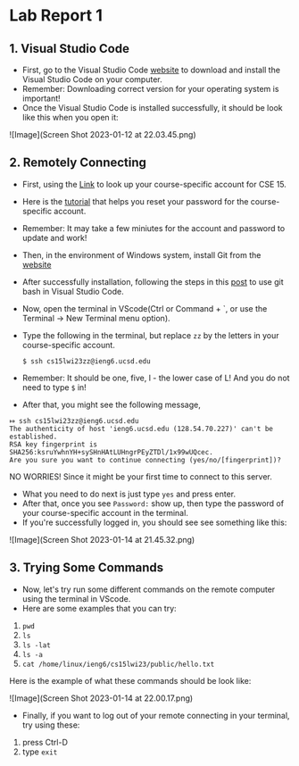 # Lab Report 1

## 1. Visual Studio Code

- First, go to the Visual Studio Code [website](https://code.visualstudio.com/) to download and install the Visual Studio Code on your computer. 
- Remember: Downloading correct version for your operating system is important!
- Once the Visual Studio Code is installed successfully, it should be look like this when you open it:

![Image](Screen Shot 2023-01-12 at 22.03.45.png)


## 2. Remotely Connecting

- First, using the [Link](https://sdacs.ucsd.edu/~icc/index.php) to look up your course-specific account for CSE 15.
- Here is the [tutorial](https://docs.google.com/document/d/1hs7CyQeh-MdUfM9uv99i8tqfneos6Y8bDU0uhn1wqho/edit) that helps you reset your password for the course-specific account.
- Remember: It may take a few miniutes for the account and password to update and work!
- Then, in the environment of Windows system, install Git from the [website](https://gitforwindows.org/)
- After successfully installation, following the steps in this [post](https://gitforwindows.org/) to use git bash in Visual Studio Code.
- Now, open the terminal in VScode(Ctrl or Command + `, or use the Terminal → New Terminal menu option). 
- Type the following in the terminal, but replace ```zz``` by the letters in your course-specific account.
 
  ```$ ssh cs15lwi23zz@ieng6.ucsd.edu``` 
  
- Remember: It should be one, five, l - the lower case of L! And you do not need to type ```$``` in!
- After that, you might see the following message, 

```
⤇ ssh cs15lwi23zz@ieng6.ucsd.edu 
The authenticity of host 'ieng6.ucsd.edu (128.54.70.227)' can't be established.
RSA key fingerprint is SHA256:ksruYwhnYH+sySHnHAtLUHngrPEyZTDl/1x99wUQcec.
Are you sure you want to continue connecting (yes/no/[fingerprint])?
```
NO WORRIES! Since it might be your first time to connect to this server. 
- What you need to do next is just type ```yes``` and press enter.
- After that, once you see ```Password:``` show up, then type the password of your course-specific account in the terminal. 
- If you're successfully logged in, you should see see something like this: 

![Image](Screen Shot 2023-01-14 at 21.45.32.png)

## 3. Trying Some Commands

- Now, let's try run some different commands on the remote computer using the terminal in VScode.
- Here are some examples that you can try: 

1. ```pwd```
2. ```ls```
3. ```ls -lat```
4. ```ls -a```
5. ```cat /home/linux/ieng6/cs15lwi23/public/hello.txt``` 

Here is the example of what these commands should be look like:

![Image](Screen Shot 2023-01-14 at 22.00.17.png)

- Finally, if you want to log out of your remote connecting in your terminal, try using these:
1. press Ctrl-D
2. type ```exit```
